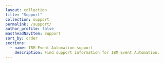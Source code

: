 ```yaml
---
layout: collection
title: "Support"
collection: support
permalink: /support/
author_profile: false
mastheadNavItem: Support
sort_by: order
sections:
  - name: IBM Event Automation support
    description: Find support information for IBM Event Automation.
---
```



